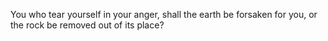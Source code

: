 You who tear yourself in your anger, shall the earth be forsaken for you, or the rock be removed out of its place?
